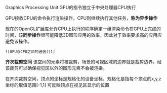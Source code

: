 ﻿Graphics Processing Unit GPU的指令独立于中央处理器CPU执行

GPU接收CPU的命令执行渲染操作，CPU则继续执行其他任务，**称为异步操作**

现在的OpenGL扩展库允许CPU上执行的程序确定一组渲染命令在GPU上完成的时间，该**同步操作**很可能降低3D图形应用的效率，因此对于效率要求高的应用应避免该操作。

    ![GPU与CPU之间的通信][1]

**齐次裁剪空间**
该空间的元素将被裁剪，场景的可视区域的边界就是裁剪边界，经该裁剪可以确保视见区以外的图形元素不会被渲染。

在齐次裁剪空间，顶点的坐标是规格化的设备坐标，规格化是指每个顶点的x,y,z坐标的取值范围[-1,1]
可反映顶点在视见区显示的位置


  [1]: Z3JhcGggTFIKICAgIENQVVtDUFVdIC0tPiDkuLvlrZhb5Li75a2YXQogICAg5Li75a2YIC0tPiBDUFUKICAgIENQVSAtLT4g5bqU55So56iL5bqPCiAgICDlupTnlKjnqIvluo8gLS0g5riy5p